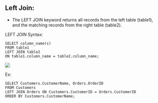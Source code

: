 
## Left Join:

- The LEFT JOIN keyword returns all records from the left table (table1), and the matching records from the right table (table2).

LEFT JOIN Syntax:
```roomsql
SELECT column_name(s)
FROM table1
LEFT JOIN table2
ON table1.column_name = table2.column_name;
```

![](https://www.w3schools.com/sql/img_leftjoin.gif)


Ex:
```roomsql
SELECT Customers.CustomerName, Orders.OrderID
FROM Customers
LEFT JOIN Orders ON Customers.CustomerID = Orders.CustomerID
ORDER BY Customers.CustomerName;
```

    